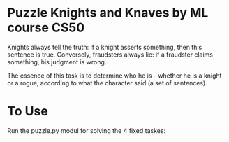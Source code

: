 # Puzzle Knights and Knaves by ML course CS50

Knights always tell the truth: if a knight asserts something, then this sentence is true. Conversely, fraudsters always lie: if a fraudster claims something, his judgment is wrong.

The essence of this task is to determine who he is - whether he is a knight or a rogue, according to what the character said (a set of sentences).

# To Use

Run the puzzle.py modul for solving the 4 fixed taskes:
